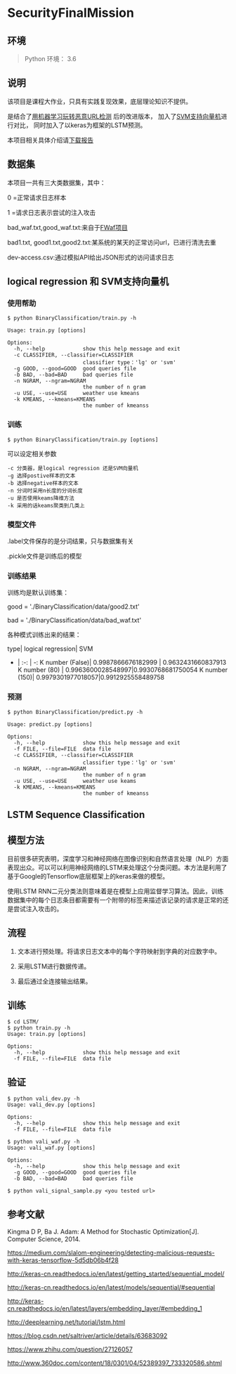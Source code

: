# SecurityFinalMission

## 环境

> Python 环境： 3.6

## 说明
该项目是课程大作业，只具有实践复现效果，底层理论知识不提供。

是结合了[用机器学习玩转恶意URL检测](http://www.freebuf.com/articles/network/131279.html) 后的改进版本，
加入了[SVM支持向量机](http://www.freebuf.com/articles/web/130004.html)进行对比，
同时加入了以keras为框架的LSTM预测。

本项目相关具体介绍请[下载报告](https://github.com/NullAerber/SecurityFinalMission/paper.pdf)

## 数据集
本项目一共有三大类数据集，其中：

0 =正常请求日志样本

1 =请求日志表示尝试的注入攻击

bad_waf.txt,good_waf.txt:来自于[FWaf项目](https://github.com/faizann24/Fwaf-Machine-Learning-driven-Web-Application-Firewall)

bad1.txt, good1.txt,good2.txt:某系统的某天的正常访问url，已进行清洗去重

dev-access.csv:通过模拟API给出JSON形式的访问请求日志

## logical regression 和 SVM支持向量机
### 使用帮助
```
$ python BinaryClassification/train.py -h

Usage: train.py [options]

Options:
  -h, --help            show this help message and exit
  -c CLASSIFIER, --classifier=CLASSIFIER
                        classifier type：'lg' or 'svm'
  -g GOOD, --good=GOOD  good queries file
  -b BAD, --bad=BAD     bad queries file
  -n NGRAM, --ngram=NGRAM
                        the number of n gram
  -u USE, --use=USE     weather use kmeans
  -k KMEANS, --kmeans=KMEANS
                        the number of kmeanss
```
### 训练
```
$ python BinaryClassification/train.py [options]
```

可以设定相关参数
```
-c 分类器，是logical regression 还是SVM向量机
-g 选择postive样本的文本
-b 选择negative样本的文本
-n 分词时采用n长度的分词长度
-u 是否使用keams降维方法
-k 采用的话keams聚类到几类上
```

### 模型文件
.label文件保存的是分词结果，只与数据集有关

.pickle文件是训练后的模型

### 训练结果
训练均是默认训练集：

good = './BinaryClassification/data/good2.txt'

bad = './BinaryClassification/data/bad_waf.txt'

各种模式训练出来的结果：

type| logical regression| SVM
- | :-: | -: 
K number (False)| 0.9987866676182999 | 0.9632431660837913 
K number (80) | 0.9963600028548997|0.9930768681750054
K number (150)| 0.9979301977018057|0.9912925558489758

### 预测

```
$ python BinaryClassification/predict.py -h

Usage: predict.py [options]

Options:
  -h, --help            show this help message and exit
  -f FILE, --file=FILE  data file
  -c CLASSIFIER, --classifier=CLASSIFIER
                        classifier type：'lg' or 'svm'
  -n NGRAM, --ngram=NGRAM
                        the number of n gram
  -u USE, --use=USE     weather use keams
  -k KMEANS, --kmeans=KMEANS
                        the number of kmeanss
```

## LSTM Sequence Classification
## 模型方法
目前很多研究表明，深度学习和神经网络在图像识别和自然语言处理（NLP）方面表现出众。可以可以利用神经网络的LSTM来处理这个分类问题。本方法是利用了基于Google的Tensorflow底层框架上的keras来做的模型。

使用LSTM RNN二元分类法则意味着是在模型上应用监督学习算法。因此，训练数据集中的每个日志条目都需要有一个附带的标签来描述该记录的请求是正常的还是尝试注入攻击的。

## 流程
1. 文本进行预处理。将请求日志文本中的每个字符映射到字典的对应数字中。

2. 采用LSTM进行数据传递。

3. 最后通过全连接输出结果。

## 训练
```
$ cd LSTM/
$ python train.py -h
Usage: train.py [options]

Options:
  -h, --help            show this help message and exit
  -f FILE, --file=FILE  data file
```
## 验证
```
$ python vali_dev.py -h
Usage: vali_dev.py [options]

Options:
  -h, --help            show this help message and exit
  -f FILE, --file=FILE  data file
```

```
$ python vali_waf.py -h
Usage: vali_waf.py [options]

Options:
  -h, --help            show this help message and exit
  -g GOOD, --good=GOOD  good queries file
  -b BAD, --bad=BAD     bad queries file
```

```
$ python vali_signal_sample.py <you tested url>
```

## 参考文献

Kingma D P, Ba J. Adam: A Method for Stochastic Optimization[J]. Computer Science, 2014.

https://medium.com/slalom-engineering/detecting-malicious-requests-with-keras-tensorflow-5d5db06b4f28

http://keras-cn.readthedocs.io/en/latest/getting_started/sequential_model/

http://keras-cn.readthedocs.io/en/latest/models/sequential/#sequential

http://keras-cn.readthedocs.io/en/latest/layers/embedding_layer/#embedding_1

http://deeplearning.net/tutorial/lstm.html

https://blog.csdn.net/saltriver/article/details/63683092

https://www.zhihu.com/question/27126057

http://www.360doc.com/content/18/0301/04/52389397_733320586.shtml
